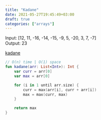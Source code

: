 ```yaml
---
title: "Kadane"
date: 2021-05-27T19:45:49+03:00
draft: true
categories: ["arrays"]
---
```


Input:  [12, 11, -16, -14, -15, -9, 5, -20, 3, 7, -7] \
Output: 23

[kadane](https://github.com/solairerove/algs4-leprosorium/blob/master/src/main/kotlin/com/github/solairerove/algs4/leprosorium/arrays/Kadane.kt)

```kotlin
// O(n) time | O(1) space
fun kadane(arr: List<Int>): Int {
    var curr = arr[0]
    var max = arr[0]

    for (i in 1 until arr.size) {
        curr = max(arr[i], curr + arr[i])
        max = max(curr, max)
    }

    return max
}
```
